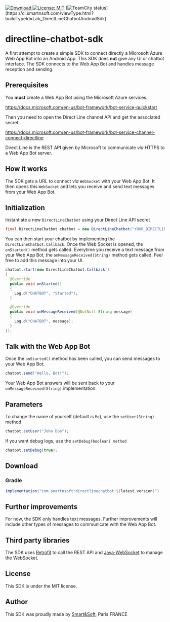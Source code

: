 [ ![Download](https://api.bintray.com/packages/smartnsoft/maven/directlinechatbot/images/download.svg) ](https://bintray.com/smartnsoft/maven/directlinechatbot/_latestVersion)
[![License: MIT](https://img.shields.io/badge/License-MIT-yellow.svg)](https://opensource.org/licenses/MIT)
[![TeamCity status](https://ci.smartnsoft.com/app/rest/builds/buildType(id:Lab_DirectLineChatbotAndroidSdk)/statusIcon)](https://ci.smartnsoft.com/viewType.html?buildTypeId=Lab_DirectLineChatbotAndroidSdk)

# directline-chatbot-sdk

A first attempt to create a simple SDK to connect directly a Microsoft Azure Web App Bot into an Android App.
This SDK does **not** give any UI or chatbot interface. The SDK connects to the Web App Bot and handles message reception and sending.

## Prerequisites

You **must** create a Web App Bot using the Microsoft Azure services.

<https://docs.microsoft.com/en-us/bot-framework/bot-service-quickstart>

Then you need to open the Direct Line channel API and get the associated secret

<https://docs.microsoft.com/en-us/bot-framework/bot-service-channel-connect-directline>

Direct Line is the REST API given by Microsoft to communicate _via_ HTTPS to a Web App Bot server.

## How it works

The SDK gets a URL to connect _via_ `WebSocket` with your Web App Bot. It then opens this `WebSocket` and lets you receive and send text messages from your Web App Bot.

## Initialization

Instantiate a new `DirectLineChatbot` using your Direct Line API secret

```java
final DirectLineChatbot chatbot = new DirectLineChatbot("YOUR_DIRECTLINE_SECRET");
```

You can then start your chatbot by implementing the `DirectLineChatbot.Callback`. Once the Web Socket is opened, the `onStarted()` method gets called. Everytime you receive a text message from your Web App Bot, the `onMessageReceived(String)` method gets called. Feel free to add this message into your UI.

```java
chatbot.start(new DirectLineChatbot.Callback()
{
  @Override
  public void onStarted()
  {
    Log.d("CHATBOT", "Started");
  }

  @Override
  public void onMessageReceived(@NotNull String message)
  {
    Log.d("CHATBOT", message);
  }
});
```

## Talk with the Web App Bot

Once the `onStarted()` method has been called, you can send messages to your Web App Bot.

```java
chatbot.send("Hello, Bot!");
```

Your Web App Bot answers will be sent back to your `onMessageReceived(String)` implementation.

## Parameters

To change the name of yourself (default is `Me`), use the `setUser(String)` method

```java
chatbot.setUser("John Doe");
```

If you want debug logs, use the `setDebug(boolean) method`

```java
chatbot.setDebug(true);
```

## Download

### Gradle

```groovy
implementation("com.smartnsoft:directlinechatbot:${latest.version}")
```

## Further improvements

For now, the SDK only handles text messages. Further improvements will include other types of messages to communicate with the Web App Bot.

## Third party libraries

The SDK uses [Retrofit](http://square.github.io/retrofit/) to call the REST API and [Java-WebSocket](https://github.com/TooTallNate/Java-WebSocket) to manage the WebSocket.

## License

This SDK is under the MIT license.

## Author

This SDK was proudly made by [Smart&Soft](https://smartnsoft.com/), Paris FRANCE

